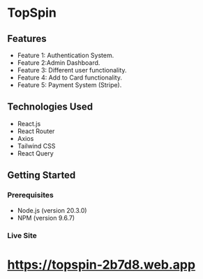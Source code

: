 # TopSpin

## Features

- Feature 1: Authentication System.
- Feature 2:Admin Dashboard.
- Feature 3: Different user functionality.
- Feature 4: Add to Card functionality.
- Feature 5: Payment System (Stripe).

## Technologies Used

- React.js
- React Router
- Axios
- Tailwind CSS
- React Query

## Getting Started

### Prerequisites

- Node.js (version 20.3.0)
- NPM (version 9.6.7)

### Live Site

# https://topspin-2b7d8.web.app
